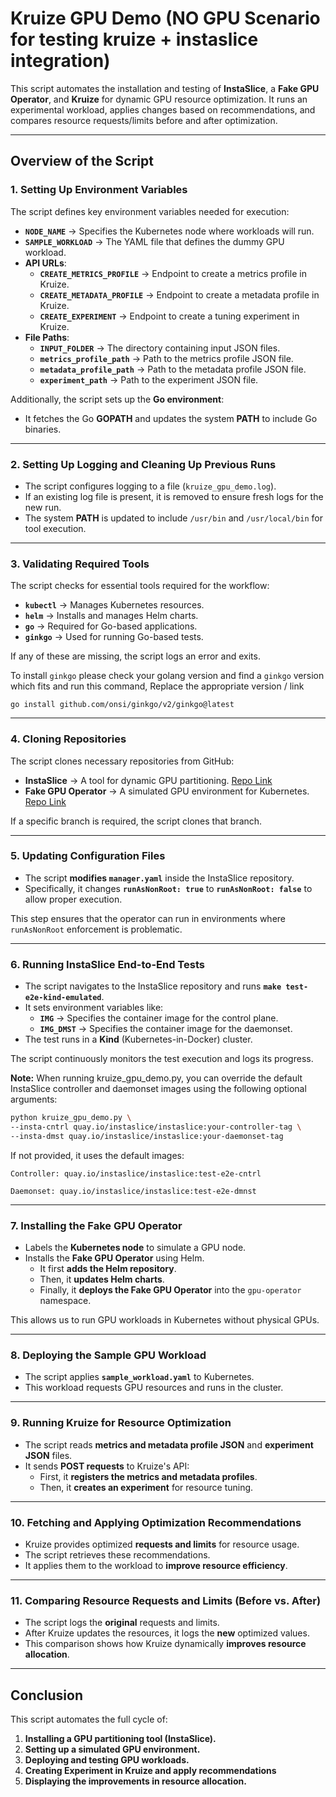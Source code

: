 # **Kruize GPU Demo (NO GPU Scenario for testing kruize + instaslice integration)**

This script automates the installation and testing of **InstaSlice**, a **Fake GPU Operator**, and **Kruize** for dynamic GPU resource optimization. It runs an experimental workload, applies changes based on recommendations, and compares resource requests/limits before and after optimization.

---

## **Overview of the Script**

### **1. Setting Up Environment Variables**
The script defines key environment variables needed for execution:

- **`NODE_NAME`** → Specifies the Kubernetes node where workloads will run.
- **`SAMPLE_WORKLOAD`** → The YAML file that defines the dummy GPU workload.
- **API URLs**:
    - **`CREATE_METRICS_PROFILE`** → Endpoint to create a metrics profile in Kruize.
    - **`CREATE_METADATA_PROFILE`** → Endpoint to create a metadata profile in Kruize.
    - **`CREATE_EXPERIMENT`** → Endpoint to create a tuning experiment in Kruize.
- **File Paths**:
    - **`INPUT_FOLDER`** → The directory containing input JSON files.
    - **`metrics_profile_path`** → Path to the metrics profile JSON file.
    - **`metadata_profile_path`** → Path to the metadata profile JSON file.
    - **`experiment_path`** → Path to the experiment JSON file.

Additionally, the script sets up the **Go environment**:
- It fetches the Go **GOPATH** and updates the system **PATH** to include Go binaries.

---

### **2. Setting Up Logging and Cleaning Up Previous Runs**
- The script configures logging to a file (`kruize_gpu_demo.log`).
- If an existing log file is present, it is removed to ensure fresh logs for the new run.
- The system **PATH** is updated to include `/usr/bin` and `/usr/local/bin` for tool execution.

---

### **3. Validating Required Tools**
The script checks for essential tools required for the workflow:
- **`kubectl`** → Manages Kubernetes resources.
- **`helm`** → Installs and manages Helm charts.
- **`go`** → Required for Go-based applications.
- **`ginkgo`** → Used for running Go-based tests.

If any of these are missing, the script logs an error and exits.

To install `ginkgo` please check your golang version and find a `ginkgo` version which fits and run this command,
Replace the appropriate version / link

```shell
go install github.com/onsi/ginkgo/v2/ginkgo@latest
```

---

### **4. Cloning Repositories**
The script clones necessary repositories from GitHub:
- **InstaSlice** → A tool for dynamic GPU partitioning. [Repo Link](https://github.com/openshift/instaslice-operator/)
- **Fake GPU Operator** → A simulated GPU environment for Kubernetes. [Repo Link](https://github.com/run-ai/fake-gpu-operator)

If a specific branch is required, the script clones that branch.

---

### **5. Updating Configuration Files**
- The script **modifies `manager.yaml`** inside the InstaSlice repository.
- Specifically, it changes **`runAsNonRoot: true`** to **`runAsNonRoot: false`** to allow proper execution.

This step ensures that the operator can run in environments where `runAsNonRoot` enforcement is problematic.

---

### **6. Running InstaSlice End-to-End Tests**
- The script navigates to the InstaSlice repository and runs **`make test-e2e-kind-emulated`**.
- It sets environment variables like:
    - **`IMG`** → Specifies the container image for the control plane.
    - **`IMG_DMST`** → Specifies the container image for the daemonset.
- The test runs in a **Kind** (Kubernetes-in-Docker) cluster.

The script continuously monitors the test execution and logs its progress.

**Note:**
When running kruize_gpu_demo.py, you can override the default InstaSlice controller and daemonset images using the following optional arguments:

```bash
python kruize_gpu_demo.py \
--insta-cntrl quay.io/instaslice/instaslice:your-controller-tag \
--insta-dmst quay.io/instaslice/instaslice:your-daemonset-tag
```

If not provided, it uses the default images:

    Controller: quay.io/instaslice/instaslice:test-e2e-cntrl

    Daemonset: quay.io/instaslice/instaslice:test-e2e-dmnst

---

### **7. Installing the Fake GPU Operator**
- Labels the **Kubernetes node** to simulate a GPU node.
- Installs the **Fake GPU Operator** using Helm.
    - It first **adds the Helm repository**.
    - Then, it **updates Helm charts**.
    - Finally, it **deploys the Fake GPU Operator** into the `gpu-operator` namespace.

This allows us to run GPU workloads in Kubernetes without physical GPUs.

---

### **8. Deploying the Sample GPU Workload**
- The script applies **`sample_workload.yaml`** to Kubernetes.
- This workload requests GPU resources and runs in the cluster.

---

### **9. Running Kruize for Resource Optimization**
- The script reads **metrics and metadata profile JSON** and **experiment JSON** files.
- It sends **POST requests** to Kruize's API:
    - First, it **registers the metrics and metadata profiles**.
    - Then, it **creates an experiment** for resource tuning.

---

### **10. Fetching and Applying Optimization Recommendations**
- Kruize provides optimized **requests and limits** for resource usage.
- The script retrieves these recommendations.
- It applies them to the workload to **improve resource efficiency**.

---

### **11. Comparing Resource Requests and Limits (Before vs. After)**
- The script logs the **original** requests and limits.
- After Kruize updates the resources, it logs the **new** optimized values.
- This comparison shows how Kruize dynamically **improves resource allocation**.

---

## **Conclusion**
This script automates the full cycle of:
1. **Installing a GPU partitioning tool (InstaSlice).**
2. **Setting up a simulated GPU environment.**
3. **Deploying and testing GPU workloads.**
4. **Creating Experiment in Kruize and apply recommendations**
5. **Displaying the improvements in resource allocation.**

